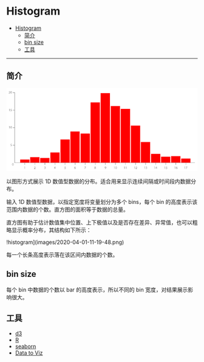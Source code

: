 # Histogram

- [Histogram](#histogram)
  - [简介](#简介)
  - [bin size](#bin-size)
  - [工具](#工具)

***

## 简介

![histogram](images/2020-04-01-11-17-21.png)

以图形方式展示 1D 数值型数据的分布。适合用来显示连续间隔或时间段内数据分布。

输入 1D 数值型数据，以指定宽度将变量划分为多个 bins，每个 bin 的高度表示该范围内数据的个数。直方图的面积等于数据的总量。

直方图有助于估计数值集中位置、上下极值以及是否存在差异、异常值，也可以粗略显示概率分布，其结构如下所示：

!histogram](images/2020-04-01-11-19-48.png)

每一个长条高度表示落在该区间内数据的个数。

## bin size

每个 bin 中数据的个数以 bar 的高度表示，所以不同的 bin 宽度，对结果展示影响很大。

## 工具

- [d3](https://observablehq.com/@d3/bar-chart)
- [R](https://www.r-graph-gallery.com/83-histogram-with-colored-tail)
- [seaborn](https://python-graph-gallery.com/histogram/)
- [Data to Viz](https://www.data-to-viz.com/caveat/bin_size.html)
